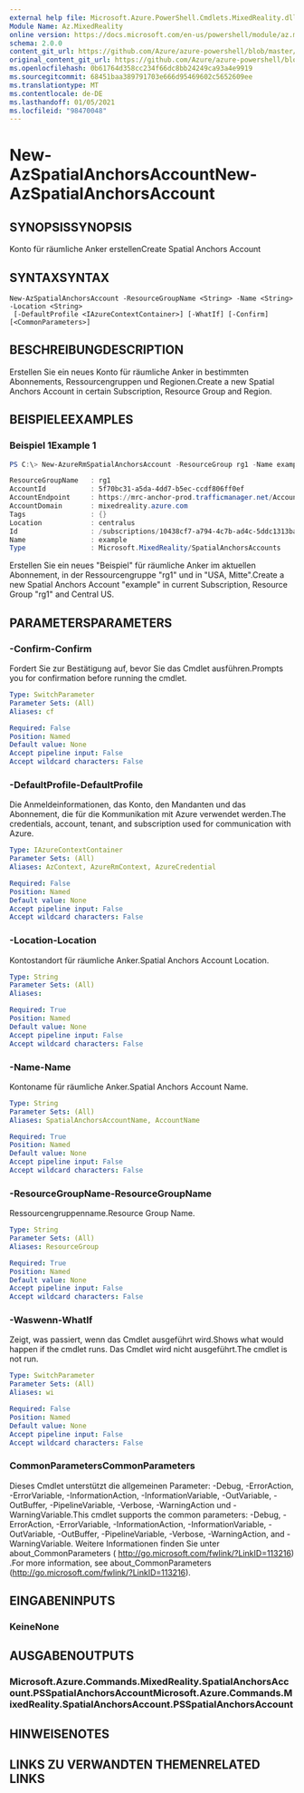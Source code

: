 ```yaml
---
external help file: Microsoft.Azure.PowerShell.Cmdlets.MixedReality.dll-Help.xml
Module Name: Az.MixedReality
online version: https://docs.microsoft.com/en-us/powershell/module/az.mixedreality/new-azspatialanchorsaccount
schema: 2.0.0
content_git_url: https://github.com/Azure/azure-powershell/blob/master/src/MixedReality/MixedReality/help/New-AzSpatialAnchorsAccount.md
original_content_git_url: https://github.com/Azure/azure-powershell/blob/master/src/MixedReality/MixedReality/help/New-AzSpatialAnchorsAccount.md
ms.openlocfilehash: 0b61764d358cc234f66dc8bb24249ca93a4e9919
ms.sourcegitcommit: 68451baa389791703e666d95469602c5652609ee
ms.translationtype: MT
ms.contentlocale: de-DE
ms.lasthandoff: 01/05/2021
ms.locfileid: "98470048"
---
```

# <span data-ttu-id="88233-101">New-AzSpatialAnchorsAccount</span><span class="sxs-lookup"><span data-stu-id="88233-101">New-AzSpatialAnchorsAccount</span></span>

## <span data-ttu-id="88233-102">SYNOPSIS</span><span class="sxs-lookup"><span data-stu-id="88233-102">SYNOPSIS</span></span>
<span data-ttu-id="88233-103">Konto für räumliche Anker erstellen</span><span class="sxs-lookup"><span data-stu-id="88233-103">Create Spatial Anchors Account</span></span>

## <span data-ttu-id="88233-104">SYNTAX</span><span class="sxs-lookup"><span data-stu-id="88233-104">SYNTAX</span></span>

```
New-AzSpatialAnchorsAccount -ResourceGroupName <String> -Name <String> -Location <String>
 [-DefaultProfile <IAzureContextContainer>] [-WhatIf] [-Confirm] [<CommonParameters>]
```

## <span data-ttu-id="88233-105">BESCHREIBUNG</span><span class="sxs-lookup"><span data-stu-id="88233-105">DESCRIPTION</span></span>
<span data-ttu-id="88233-106">Erstellen Sie ein neues Konto für räumliche Anker in bestimmten Abonnements, Ressourcengruppen und Regionen.</span><span class="sxs-lookup"><span data-stu-id="88233-106">Create a new Spatial Anchors Account in certain Subscription, Resource Group and Region.</span></span>

## <span data-ttu-id="88233-107">BEISPIELE</span><span class="sxs-lookup"><span data-stu-id="88233-107">EXAMPLES</span></span>

### <span data-ttu-id="88233-108">Beispiel 1</span><span class="sxs-lookup"><span data-stu-id="88233-108">Example 1</span></span>
```powershell
PS C:\> New-AzureRmSpatialAnchorsAccount -ResourceGroup rg1 -Name example -Location centralus

ResourceGroupName   : rg1
AccountId           : 5f70bc31-a5da-4dd7-b5ec-ccdf806ff0ef
AccountEndpoint     : https://mrc-anchor-prod.trafficmanager.net/Accounts/5f70bc31-a5da-4dd7-b5ec-ccdf806ff0ef/
AccountDomain       : mixedreality.azure.com
Tags                : {}
Location            : centralus
Id                  : /subscriptions/10438cf7-a794-4c7b-ad4c-5ddc1313ba7d/resourceGroups/rg1/providers/Microsoft.MixedReality/SpatialAnchorsAccounts/example
Name                : example
Type                : Microsoft.MixedReality/SpatialAnchorsAccounts
```

<span data-ttu-id="88233-109">Erstellen Sie ein neues "Beispiel" für räumliche Anker im aktuellen Abonnement, in der Ressourcengruppe "rg1" und in "USA, Mitte".</span><span class="sxs-lookup"><span data-stu-id="88233-109">Create a new Spatial Anchors Account "example" in current Subscription, Resource Group "rg1" and Central US.</span></span>

## <span data-ttu-id="88233-110">PARAMETERS</span><span class="sxs-lookup"><span data-stu-id="88233-110">PARAMETERS</span></span>

### <span data-ttu-id="88233-111">-Confirm</span><span class="sxs-lookup"><span data-stu-id="88233-111">-Confirm</span></span>
<span data-ttu-id="88233-112">Fordert Sie zur Bestätigung auf, bevor Sie das Cmdlet ausführen.</span><span class="sxs-lookup"><span data-stu-id="88233-112">Prompts you for confirmation before running the cmdlet.</span></span>

```yaml
Type: SwitchParameter
Parameter Sets: (All)
Aliases: cf

Required: False
Position: Named
Default value: None
Accept pipeline input: False
Accept wildcard characters: False
```

### <span data-ttu-id="88233-113">-DefaultProfile</span><span class="sxs-lookup"><span data-stu-id="88233-113">-DefaultProfile</span></span>
<span data-ttu-id="88233-114">Die Anmeldeinformationen, das Konto, den Mandanten und das Abonnement, die für die Kommunikation mit Azure verwendet werden.</span><span class="sxs-lookup"><span data-stu-id="88233-114">The credentials, account, tenant, and subscription used for communication with Azure.</span></span>

```yaml
Type: IAzureContextContainer
Parameter Sets: (All)
Aliases: AzContext, AzureRmContext, AzureCredential

Required: False
Position: Named
Default value: None
Accept pipeline input: False
Accept wildcard characters: False
```

### <span data-ttu-id="88233-115">-Location</span><span class="sxs-lookup"><span data-stu-id="88233-115">-Location</span></span>
<span data-ttu-id="88233-116">Kontostandort für räumliche Anker.</span><span class="sxs-lookup"><span data-stu-id="88233-116">Spatial Anchors Account Location.</span></span>

```yaml
Type: String
Parameter Sets: (All)
Aliases:

Required: True
Position: Named
Default value: None
Accept pipeline input: False
Accept wildcard characters: False
```

### <span data-ttu-id="88233-117">-Name</span><span class="sxs-lookup"><span data-stu-id="88233-117">-Name</span></span>
<span data-ttu-id="88233-118">Kontoname für räumliche Anker.</span><span class="sxs-lookup"><span data-stu-id="88233-118">Spatial Anchors Account Name.</span></span>

```yaml
Type: String
Parameter Sets: (All)
Aliases: SpatialAnchorsAccountName, AccountName

Required: True
Position: Named
Default value: None
Accept pipeline input: False
Accept wildcard characters: False
```

### <span data-ttu-id="88233-119">-ResourceGroupName</span><span class="sxs-lookup"><span data-stu-id="88233-119">-ResourceGroupName</span></span>
<span data-ttu-id="88233-120">Ressourcengruppenname.</span><span class="sxs-lookup"><span data-stu-id="88233-120">Resource Group Name.</span></span>

```yaml
Type: String
Parameter Sets: (All)
Aliases: ResourceGroup

Required: True
Position: Named
Default value: None
Accept pipeline input: False
Accept wildcard characters: False
```

### <span data-ttu-id="88233-121">-Waswenn</span><span class="sxs-lookup"><span data-stu-id="88233-121">-WhatIf</span></span>
<span data-ttu-id="88233-122">Zeigt, was passiert, wenn das Cmdlet ausgeführt wird.</span><span class="sxs-lookup"><span data-stu-id="88233-122">Shows what would happen if the cmdlet runs.</span></span>
<span data-ttu-id="88233-123">Das Cmdlet wird nicht ausgeführt.</span><span class="sxs-lookup"><span data-stu-id="88233-123">The cmdlet is not run.</span></span>

```yaml
Type: SwitchParameter
Parameter Sets: (All)
Aliases: wi

Required: False
Position: Named
Default value: None
Accept pipeline input: False
Accept wildcard characters: False
```

### <span data-ttu-id="88233-124">CommonParameters</span><span class="sxs-lookup"><span data-stu-id="88233-124">CommonParameters</span></span>
<span data-ttu-id="88233-125">Dieses Cmdlet unterstützt die allgemeinen Parameter: -Debug, -ErrorAction, -ErrorVariable, -InformationAction, -InformationVariable, -OutVariable, -OutBuffer, -PipelineVariable, -Verbose, -WarningAction und -WarningVariable.</span><span class="sxs-lookup"><span data-stu-id="88233-125">This cmdlet supports the common parameters: -Debug, -ErrorAction, -ErrorVariable, -InformationAction, -InformationVariable, -OutVariable, -OutBuffer, -PipelineVariable, -Verbose, -WarningAction, and -WarningVariable.</span></span>
<span data-ttu-id="88233-126">Weitere Informationen finden Sie unter about_CommonParameters ( http://go.microsoft.com/fwlink/?LinkID=113216) .</span><span class="sxs-lookup"><span data-stu-id="88233-126">For more information, see about_CommonParameters (http://go.microsoft.com/fwlink/?LinkID=113216).</span></span>

## <span data-ttu-id="88233-127">EINGABEN</span><span class="sxs-lookup"><span data-stu-id="88233-127">INPUTS</span></span>

### <span data-ttu-id="88233-128">Keine</span><span class="sxs-lookup"><span data-stu-id="88233-128">None</span></span>

## <span data-ttu-id="88233-129">AUSGABEN</span><span class="sxs-lookup"><span data-stu-id="88233-129">OUTPUTS</span></span>

### <span data-ttu-id="88233-130">Microsoft.Azure.Commands.MixedReality.SpatialAnchorsAccount.PSSpatialAnchorsAccount</span><span class="sxs-lookup"><span data-stu-id="88233-130">Microsoft.Azure.Commands.MixedReality.SpatialAnchorsAccount.PSSpatialAnchorsAccount</span></span>

## <span data-ttu-id="88233-131">HINWEISE</span><span class="sxs-lookup"><span data-stu-id="88233-131">NOTES</span></span>

## <span data-ttu-id="88233-132">LINKS ZU VERWANDTEN THEMEN</span><span class="sxs-lookup"><span data-stu-id="88233-132">RELATED LINKS</span></span>
